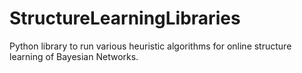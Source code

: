 # StructureLearningLibraries
Python library to run various heuristic algorithms for online structure learning of Bayesian Networks. 
